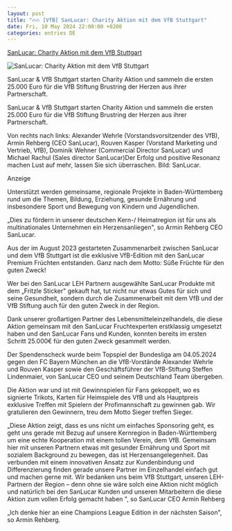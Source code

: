 ```yaml
---
layout: post
title: "🔥🔥 [VfB] SanLucar: Charity Aktion mit dem VfB Stuttgart"
date: Fri, 10 May 2024 22:00:00 +0200
categories: entries DE
---
```

[SanLucar: Charity Aktion mit dem VfB Stuttgart](https://www.gabot.de/ansicht/sanlucar-charity-aktion-mit-dem-vfb-stuttgart-429008.html)

![SanLucar: Charity Aktion mit dem VfB Stuttgart](https://www.gabot.de/fileadmin/_processed_/d/c/csm_Scheck_VfB_43060cbdeb.jpg)

SanLucar & VfB Stuttgart starten Charity Aktion und sammeln die ersten 25.000 Euro für die VfB Stiftung Brustring der Herzen aus ihrer Partnerschaft.

SanLucar & VfB Stuttgart starten Charity Aktion und sammeln die ersten 25.000 Euro für die VfB Stiftung Brustring der Herzen aus ihrer Partnerschaft.

Von rechts nach links: Alexander Wehrle (Vorstandsvorsitzender des VfB), Armin Rehberg (CEO SanLucar), Rouven Kasper (Vorstand Marketing und Vertrieb, VfB), Dominik Wehner (Commercial Director SanLucar) und Michael Rachul (Sales director SanLucar)Der Erfolg und positive Resonanz machen Lust auf mehr, lassen Sie sich überraschen. Bild: SanLucar.

Anzeige

Unterstützt werden gemeinsame, regionale Projekte in Baden-Württemberg rund um die Themen, Bildung, Erziehung, gesunde Ernährung und insbesondere Sport und Bewegung von Kindern und Jugendlichen.

„Dies zu fördern in unserer deutschen Kern-/ Heimatregion ist für uns als multinationales Unternehmen ein Herzensanliegen", so Armin Rehberg CEO SanLucar.

Aus der im August 2023 gestarteten Zusammenarbeit zwischen SanLucar und dem VfB Stuttgart ist die exklusive VfB-Edition mit den SanLucar Premium Früchten entstanden. Ganz nach dem Motto: Süße Früchte für den guten Zweck!

Wer bei den SanLucar LEH Partnern ausgewählte SanLucar Produkte mit dem „Fritzle Sticker" gekauft hat, tut nicht nur etwas Gutes für sich und seine Gesundheit, sondern durch die Zusammenarbeit mit dem VfB und der VfB Stiftung auch für den guten Zweck in der Region.

Dank unserer großartigen Partner des Lebensmitteleinzelhandels, die diese Aktion gemeinsam mit den SanLucar Fruchtexperten erstklassig umgesetzt haben und den SanLucar Fans und Kunden, konnten bereits im ersten Schritt 25.000€ für den guten Zweck gesammelt werden.

Der Spendenscheck wurde beim Topspiel der Bundesliga am 04.05.2024 gegen den FC Bayern München an die VfB-Vorstände Alexander Wehrle und Rouven Kasper sowie den Geschäftsführer der VfB-Stiftung Steffen Lindenmaier, von SanLucar CEO und seinem Deutschland Team übergeben.

Die Aktion war und ist mit Gewinnspielen für Fans gekoppelt, wo es signierte Trikots, Karten für Heimspiele des VfB und als Hauptpreis exklusive Treffen mit Spielern der Profimannschaft zu gewinnen gab. Wir gratulieren den Gewinnern, treu dem Motto Sieger treffen Sieger.

„Diese Aktion zeigt, dass es uns nicht um einfaches Sponsoring geht, es geht uns gerade mit Bezug auf unsere Kernregion in Baden-Württemberg um eine echte Kooperation mit einem tollen Verein, dem VfB. Gemeinsam hier mit unseren Partnern etwas mit gesunder Ernährung und Sport mit sozialem Background zu bewegen, das ist Herzensangelegenheit. Das verbunden mit einem innovativen Ansatz zur Kundenbindung und Differenzierung finden gerade unsere Partner im Einzelhandel einfach gut und machen gerne mit. Wir bedanken uns beim VfB Stuttgart, unseren LEH-Partnern der Region – denn ohne sie wäre solch eine Aktion nicht möglich und natürlich bei den SanLucar Kunden und unseren Mitarbeitern die diese Aktion zum vollen Erfolg gemacht haben ", so SanLucar CEO Armin Rehberg

„Ich denke hier an eine Champions League Edition in der nächsten Saison", so Armin Rehberg.

